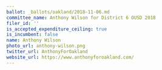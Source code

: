 ```yaml
---
ballot: _ballots/oakland/2018-11-06.md
committee_name: Anthony Wilson for District 6 OUSD 2018
filer_id: ''
is_accepted_expenditure_ceiling: true
is_incumbent: false
name: Anthony Wilson
photo_url: anthony-wilson.png
twitter_url: AnthonyForOakland
website_url: https://www.anthonyforoakland.com/
---
```

